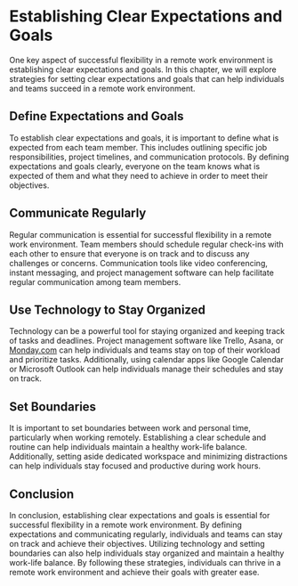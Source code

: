 Establishing Clear Expectations and Goals
========================================================================================================================

One key aspect of successful flexibility in a remote work environment is establishing clear expectations and goals. In this chapter, we will explore strategies for setting clear expectations and goals that can help individuals and teams succeed in a remote work environment.

Define Expectations and Goals
-----------------------------

To establish clear expectations and goals, it is important to define what is expected from each team member. This includes outlining specific job responsibilities, project timelines, and communication protocols. By defining expectations and goals clearly, everyone on the team knows what is expected of them and what they need to achieve in order to meet their objectives.

Communicate Regularly
---------------------

Regular communication is essential for successful flexibility in a remote work environment. Team members should schedule regular check-ins with each other to ensure that everyone is on track and to discuss any challenges or concerns. Communication tools like video conferencing, instant messaging, and project management software can help facilitate regular communication among team members.

Use Technology to Stay Organized
--------------------------------

Technology can be a powerful tool for staying organized and keeping track of tasks and deadlines. Project management software like Trello, Asana, or [Monday.com](http://Monday.com) can help individuals and teams stay on top of their workload and prioritize tasks. Additionally, using calendar apps like Google Calendar or Microsoft Outlook can help individuals manage their schedules and stay on track.

Set Boundaries
--------------

It is important to set boundaries between work and personal time, particularly when working remotely. Establishing a clear schedule and routine can help individuals maintain a healthy work-life balance. Additionally, setting aside dedicated workspace and minimizing distractions can help individuals stay focused and productive during work hours.

Conclusion
----------

In conclusion, establishing clear expectations and goals is essential for successful flexibility in a remote work environment. By defining expectations and communicating regularly, individuals and teams can stay on track and achieve their objectives. Utilizing technology and setting boundaries can also help individuals stay organized and maintain a healthy work-life balance. By following these strategies, individuals can thrive in a remote work environment and achieve their goals with greater ease.

